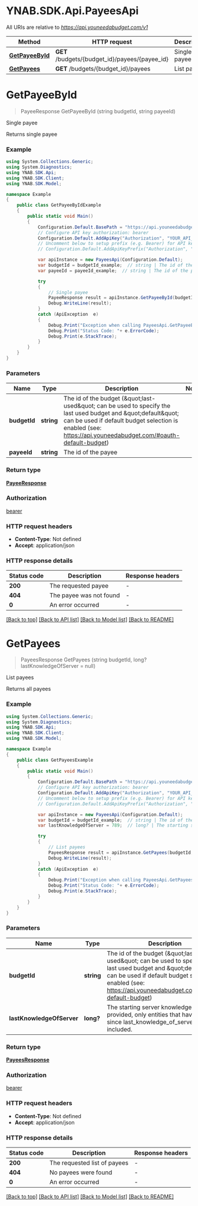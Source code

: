 # YNAB.SDK.Api.PayeesApi

All URIs are relative to *https://api.youneedabudget.com/v1*

Method | HTTP request | Description
------------- | ------------- | -------------
[**GetPayeeById**](PayeesApi.md#getpayeebyid) | **GET** /budgets/{budget_id}/payees/{payee_id} | Single payee
[**GetPayees**](PayeesApi.md#getpayees) | **GET** /budgets/{budget_id}/payees | List payees


<a name="getpayeebyid"></a>
# **GetPayeeById**
> PayeeResponse GetPayeeById (string budgetId, string payeeId)

Single payee

Returns single payee

### Example
```csharp
using System.Collections.Generic;
using System.Diagnostics;
using YNAB.SDK.Api;
using YNAB.SDK.Client;
using YNAB.SDK.Model;

namespace Example
{
    public class GetPayeeByIdExample
    {
        public static void Main()
        {
            Configuration.Default.BasePath = "https://api.youneedabudget.com/v1";
            // Configure API key authorization: bearer
            Configuration.Default.AddApiKey("Authorization", "YOUR_API_KEY");
            // Uncomment below to setup prefix (e.g. Bearer) for API key, if needed
            // Configuration.Default.AddApiKeyPrefix("Authorization", "Bearer");

            var apiInstance = new PayeesApi(Configuration.Default);
            var budgetId = budgetId_example;  // string | The id of the budget (\"last-used\" can be used to specify the last used budget and \"default\" can be used if default budget selection is enabled (see: https://api.youneedabudget.com/#oauth-default-budget)
            var payeeId = payeeId_example;  // string | The id of the payee

            try
            {
                // Single payee
                PayeeResponse result = apiInstance.GetPayeeById(budgetId, payeeId);
                Debug.WriteLine(result);
            }
            catch (ApiException  e)
            {
                Debug.Print("Exception when calling PayeesApi.GetPayeeById: " + e.Message );
                Debug.Print("Status Code: "+ e.ErrorCode);
                Debug.Print(e.StackTrace);
            }
        }
    }
}
```

### Parameters

Name | Type | Description  | Notes
------------- | ------------- | ------------- | -------------
 **budgetId** | **string**| The id of the budget (\&quot;last-used\&quot; can be used to specify the last used budget and \&quot;default\&quot; can be used if default budget selection is enabled (see: https://api.youneedabudget.com/#oauth-default-budget) | 
 **payeeId** | **string**| The id of the payee | 

### Return type

[**PayeeResponse**](PayeeResponse.md)

### Authorization

[bearer](../README.md#bearer)

### HTTP request headers

 - **Content-Type**: Not defined
 - **Accept**: application/json

### HTTP response details
| Status code | Description | Response headers |
|-------------|-------------|------------------|
| **200** | The requested payee |  -  |
| **404** | The payee was not found |  -  |
| **0** | An error occurred |  -  |

[[Back to top]](#) [[Back to API list]](../README.md#documentation-for-api-endpoints) [[Back to Model list]](../README.md#documentation-for-models) [[Back to README]](../README.md)

<a name="getpayees"></a>
# **GetPayees**
> PayeesResponse GetPayees (string budgetId, long? lastKnowledgeOfServer = null)

List payees

Returns all payees

### Example
```csharp
using System.Collections.Generic;
using System.Diagnostics;
using YNAB.SDK.Api;
using YNAB.SDK.Client;
using YNAB.SDK.Model;

namespace Example
{
    public class GetPayeesExample
    {
        public static void Main()
        {
            Configuration.Default.BasePath = "https://api.youneedabudget.com/v1";
            // Configure API key authorization: bearer
            Configuration.Default.AddApiKey("Authorization", "YOUR_API_KEY");
            // Uncomment below to setup prefix (e.g. Bearer) for API key, if needed
            // Configuration.Default.AddApiKeyPrefix("Authorization", "Bearer");

            var apiInstance = new PayeesApi(Configuration.Default);
            var budgetId = budgetId_example;  // string | The id of the budget (\"last-used\" can be used to specify the last used budget and \"default\" can be used if default budget selection is enabled (see: https://api.youneedabudget.com/#oauth-default-budget)
            var lastKnowledgeOfServer = 789;  // long? | The starting server knowledge.  If provided, only entities that have changed since last_knowledge_of_server will be included. (optional) 

            try
            {
                // List payees
                PayeesResponse result = apiInstance.GetPayees(budgetId, lastKnowledgeOfServer);
                Debug.WriteLine(result);
            }
            catch (ApiException  e)
            {
                Debug.Print("Exception when calling PayeesApi.GetPayees: " + e.Message );
                Debug.Print("Status Code: "+ e.ErrorCode);
                Debug.Print(e.StackTrace);
            }
        }
    }
}
```

### Parameters

Name | Type | Description  | Notes
------------- | ------------- | ------------- | -------------
 **budgetId** | **string**| The id of the budget (\&quot;last-used\&quot; can be used to specify the last used budget and \&quot;default\&quot; can be used if default budget selection is enabled (see: https://api.youneedabudget.com/#oauth-default-budget) | 
 **lastKnowledgeOfServer** | **long?**| The starting server knowledge.  If provided, only entities that have changed since last_knowledge_of_server will be included. | [optional] 

### Return type

[**PayeesResponse**](PayeesResponse.md)

### Authorization

[bearer](../README.md#bearer)

### HTTP request headers

 - **Content-Type**: Not defined
 - **Accept**: application/json

### HTTP response details
| Status code | Description | Response headers |
|-------------|-------------|------------------|
| **200** | The requested list of payees |  -  |
| **404** | No payees were found |  -  |
| **0** | An error occurred |  -  |

[[Back to top]](#) [[Back to API list]](../README.md#documentation-for-api-endpoints) [[Back to Model list]](../README.md#documentation-for-models) [[Back to README]](../README.md)

